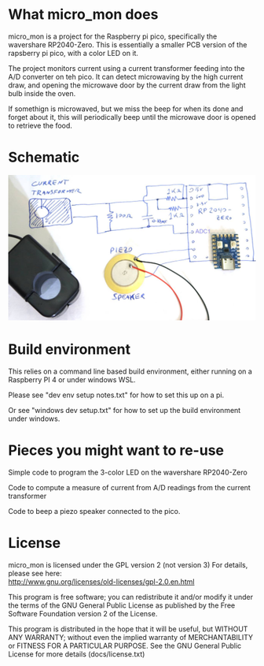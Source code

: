 <html>
<body>
<h1>What micro_mon does</h1>
micro_mon is a project for the Raspberry pi pico, specifically the
wavershare RP2040-Zero.  This is essentially a smaller PCB version of the
rapsberry pi pico, with a color LED on it.
<p>
The project monitors current using a current transformer feeding into the A/D converter
on teh pico.  It can detect microwaving by the high current draw, and opening the
microwave door by the current draw from the light bulb inside the oven.
<p>
If somethign is microwaved, but we miss the beep for when its done and forget about
it, this will periodically beep until the microwave door is opened to retrieve
the food.
<p>
<h1>Schematic</h1>
<img src="schematic.jpg">
<p>
<h1>Build environment</h1>
This relies on a command line based build environment, either running on a
Raspberry PI 4 or under windows WSL.
<p>
Please see "dev env setup notes.txt" for how to set this up on a pi.
<p>
Or see "windows dev setup.txt" for how to set up the build environment under windows.
<p>
<h1>Pieces you might want to re-use</h1>

Simple code to program the 3-color LED on the wavershare RP2040-Zero
<p>
Code to compute a measure of current from A/D readings from the current transformer
<p>
Code to beep a piezo speaker connected to the pico.
<br>




<h1>License</h1>

micro_mon is licensed under the GPL version 2 (not version 3)
For details, please see here:<br>
<a href="http://www.gnu.org/licenses/old-licenses/gpl-2.0.en.html">http://www.gnu.org/licenses/old-licenses/gpl-2.0.en.html</a>
<p>
This program is free software; you can redistribute it and/or
modify it under the terms of the GNU General Public License
as published by the Free Software Foundation version 2
of the License.
<p>
This program is distributed in the hope that it will be useful,
but WITHOUT ANY WARRANTY; without even the implied warranty of
MERCHANTABILITY or FITNESS FOR A PARTICULAR PURPOSE.  See the
GNU General Public License for more details (docs/license.txt)
